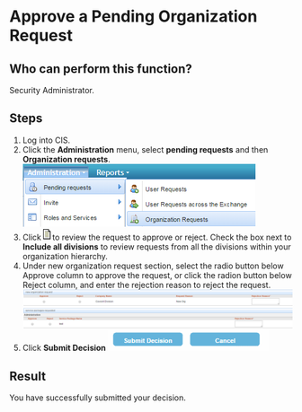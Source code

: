 # Approve a Pending Organization Request
## Who can perform this function?
Security Administrator.
## Steps
1. Log into CIS.
2. Click the **Administration** menu, select **pending requests** and then **Organization requests**.
![](2-2.png)
3. Click      ![](request-approve.png)to review the request to approve or reject. Check the box next to **Include all divisions** to review requests from all the divisions within your organization hierarchy.
4. Under new organization request section, select the radio button below Approve column to approve the request, or click the radion button below Reject column, and enter the rejection reason to reject the request.
![](2-4.png)
5. Click **Submit Decision**
![](1-5.png)

## Result
You have successfully submitted your decision.


